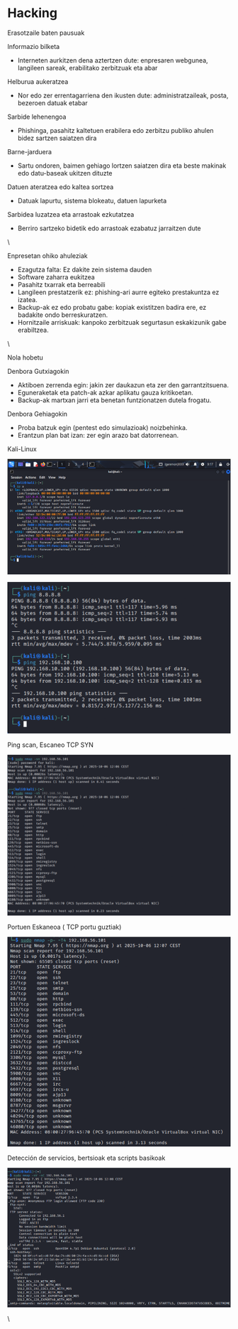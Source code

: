# Hacking

Erasotzaile baten pausuak



Informazio bilketa

* Interneten aurkitzen dena aztertzen dute: enpresaren webgunea, langileen sareak, erabilitako zerbitzuak eta abar

Helburua aukeratzea

* Nor edo zer errentagarriena den ikusten dute: administratzaileak, posta, bezeroen datuak etabar

Sarbide lehenengoa

* Phishinga, pasahitz kaltetuen erabilera edo zerbitzu publiko ahulen bidez sartzen saiatzen dira

Barne-jarduera

* Sartu ondoren, baimen gehiago lortzen saiatzen dira eta beste makinak edo datu-baseak ukitzen dituzte

Datuen ateratzea edo kaltea sortzea

* Datuak lapurtu, sistema blokeatu, datuen lapurketa

Sarbidea luzatzea eta arrastoak ezkutatzea

* Berriro sartzeko bidetik edo arrastoak ezabatuz jarraitzen dute

\


Enpresetan ohiko ahuleziak

* Ezagutza falta: Ez dakite zein sistema dauden
* Software zaharra eukitzea
* Pasahitz txarrak eta berreabili
* Langileen prestatzerik ez: phishing-ari aurre egiteko prestakuntza ez izatea.
* Backup-ak ez edo probatu gabe: kopiak existitzen badira ere, ez badakite ondo berreskuratzen.
* Hornitzaile arriskuak: kanpoko zerbitzuak segurtasun eskakizunik gabe erabiltzea.

\


Nola hobetu

Denbora Gutxiagokin

* Aktiboen zerrenda egin: jakin zer daukazun eta zer den garrantzitsuena.
* Eguneraketak eta patch-ak azkar aplikatu gauza kritikoetan.
* Backup-ak martxan jarri eta benetan funtzionatzen dutela frogatu.

Denbora Gehiagokin

* Proba batzuk egin (pentest edo simulazioak) noizbehinka.
* Erantzun plan bat izan: zer egin arazo bat datorrenean.



Kali-Linux

![](<.gitbook/assets/unknown (47).png>)



![](<.gitbook/assets/unknown (48).png>)



Ping scan, Escaneo TCP SYN

![](<.gitbook/assets/unknown (51).png>)

Portuen Eskaneoa ( TCP portu guztiak)

![](<.gitbook/assets/unknown (53).png>)

Detección de servicios, bertsioak  eta scripts basikoak

![](<.gitbook/assets/unknown (54).png>)







\














